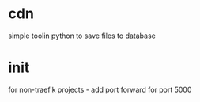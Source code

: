 
# cdn
simple toolin python to save files to database

# init
for non-traefik projects - add port forward for port 5000
